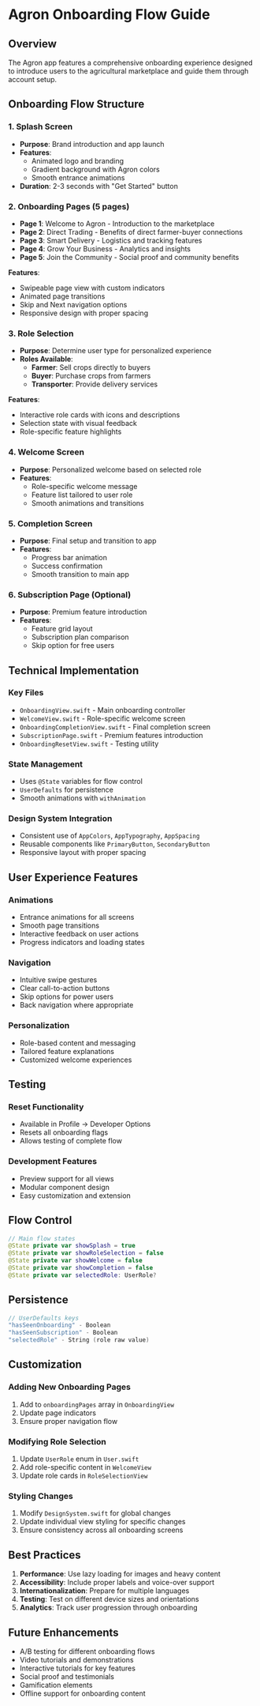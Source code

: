 # Agron Onboarding Flow Guide

## Overview

The Agron app features a comprehensive onboarding experience designed to introduce users to the agricultural marketplace and guide them through account setup.

## Onboarding Flow Structure

### 1. Splash Screen
- **Purpose**: Brand introduction and app launch
- **Features**: 
  - Animated logo and branding
  - Gradient background with Agron colors
  - Smooth entrance animations
- **Duration**: 2-3 seconds with "Get Started" button

### 2. Onboarding Pages (5 pages)
- **Page 1**: Welcome to Agron - Introduction to the marketplace
- **Page 2**: Direct Trading - Benefits of direct farmer-buyer connections
- **Page 3**: Smart Delivery - Logistics and tracking features
- **Page 4**: Grow Your Business - Analytics and insights
- **Page 5**: Join the Community - Social proof and community benefits

**Features**:
- Swipeable page view with custom indicators
- Animated page transitions
- Skip and Next navigation options
- Responsive design with proper spacing

### 3. Role Selection
- **Purpose**: Determine user type for personalized experience
- **Roles Available**:
  - **Farmer**: Sell crops directly to buyers
  - **Buyer**: Purchase crops from farmers
  - **Transporter**: Provide delivery services

**Features**:
- Interactive role cards with icons and descriptions
- Selection state with visual feedback
- Role-specific feature highlights

### 4. Welcome Screen
- **Purpose**: Personalized welcome based on selected role
- **Features**:
  - Role-specific welcome message
  - Feature list tailored to user role
  - Smooth animations and transitions

### 5. Completion Screen
- **Purpose**: Final setup and transition to app
- **Features**:
  - Progress bar animation
  - Success confirmation
  - Smooth transition to main app

### 6. Subscription Page (Optional)
- **Purpose**: Premium feature introduction
- **Features**:
  - Feature grid layout
  - Subscription plan comparison
  - Skip option for free users

## Technical Implementation

### Key Files
- `OnboardingView.swift` - Main onboarding controller
- `WelcomeView.swift` - Role-specific welcome screen
- `OnboardingCompletionView.swift` - Final completion screen
- `SubscriptionPage.swift` - Premium features introduction
- `OnboardingResetView.swift` - Testing utility

### State Management
- Uses `@State` variables for flow control
- `UserDefaults` for persistence
- Smooth animations with `withAnimation`

### Design System Integration
- Consistent use of `AppColors`, `AppTypography`, `AppSpacing`
- Reusable components like `PrimaryButton`, `SecondaryButton`
- Responsive layout with proper spacing

## User Experience Features

### Animations
- Entrance animations for all screens
- Smooth page transitions
- Interactive feedback on user actions
- Progress indicators and loading states

### Navigation
- Intuitive swipe gestures
- Clear call-to-action buttons
- Skip options for power users
- Back navigation where appropriate

### Personalization
- Role-based content and messaging
- Tailored feature explanations
- Customized welcome experiences

## Testing

### Reset Functionality
- Available in Profile → Developer Options
- Resets all onboarding flags
- Allows testing of complete flow

### Development Features
- Preview support for all views
- Modular component design
- Easy customization and extension

## Flow Control

```swift
// Main flow states
@State private var showSplash = true
@State private var showRoleSelection = false
@State private var showWelcome = false
@State private var showCompletion = false
@State private var selectedRole: UserRole?
```

## Persistence

```swift
// UserDefaults keys
"hasSeenOnboarding" - Boolean
"hasSeenSubscription" - Boolean
"selectedRole" - String (role raw value)
```

## Customization

### Adding New Onboarding Pages
1. Add to `onboardingPages` array in `OnboardingView`
2. Update page indicators
3. Ensure proper navigation flow

### Modifying Role Selection
1. Update `UserRole` enum in `User.swift`
2. Add role-specific content in `WelcomeView`
3. Update role cards in `RoleSelectionView`

### Styling Changes
1. Modify `DesignSystem.swift` for global changes
2. Update individual view styling for specific changes
3. Ensure consistency across all onboarding screens

## Best Practices

1. **Performance**: Use lazy loading for images and heavy content
2. **Accessibility**: Include proper labels and voice-over support
3. **Internationalization**: Prepare for multiple languages
4. **Testing**: Test on different device sizes and orientations
5. **Analytics**: Track user progression through onboarding

## Future Enhancements

- A/B testing for different onboarding flows
- Video tutorials and demonstrations
- Interactive tutorials for key features
- Social proof and testimonials
- Gamification elements
- Offline support for onboarding content 
